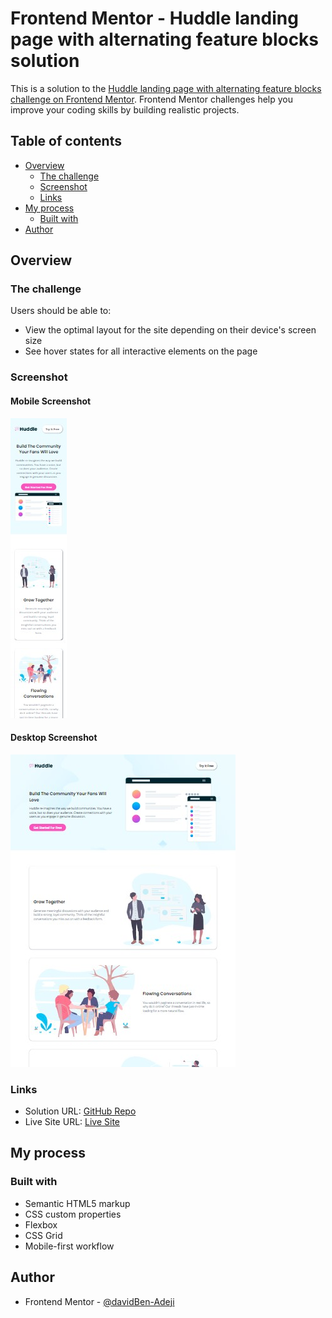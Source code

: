 # Frontend Mentor - Huddle landing page with alternating feature blocks solution

This is a solution to the [Huddle landing page with alternating feature blocks challenge on Frontend Mentor](https://www.frontendmentor.io/challenges/huddle-landing-page-with-alternating-feature-blocks-5ca5f5981e82137ec91a5100). Frontend Mentor challenges help you improve your coding skills by building realistic projects. 

## Table of contents

- [Overview](#overview)
  - [The challenge](#the-challenge)
  - [Screenshot](#screenshot)
  - [Links](#links)
- [My process](#my-process)
  - [Built with](#built-with)
- [Author](#author)


## Overview

### The challenge

Users should be able to:

- View the optimal layout for the site depending on their device's screen size
- See hover states for all interactive elements on the page

### Screenshot

#### Mobile Screenshot
![Mobile Screenshot](./images/mobile-screenshot.jfif)

#### Desktop Screenshot
![Desktop Screenshot](./images/desktop-screenshot.jfif)

### Links

- Solution URL: [GitHub Repo](https://github.com/davidBen-Adeji/frontend-mentor/tree/main/huddle_landing_page_with_alternating_feature_blocks)
- Live Site URL: [Live Site](https://astounding-dango-ef02a1.netlify.app/)

## My process

### Built with

- Semantic HTML5 markup
- CSS custom properties
- Flexbox
- CSS Grid
- Mobile-first workflow



## Author

- Frontend Mentor - [@davidBen-Adeji](https://www.frontendmentor.io/profile/davidBen-Adeji)